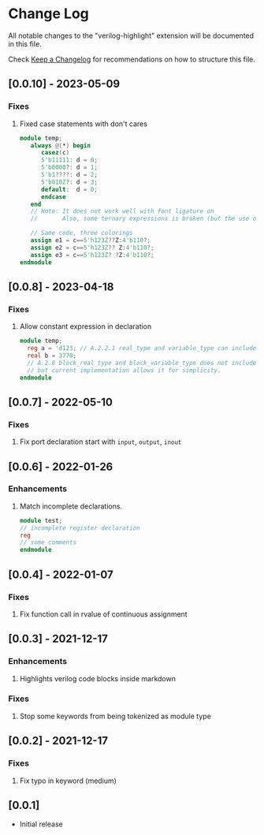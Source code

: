 # Change Log

All notable changes to the "verilog-highlight" extension will be documented in this file.

Check [Keep a Changelog](http://keepachangelog.com/) for recommendations on how to structure this file.


## [0.0.10] - 2023-05-09

### Fixes

1. Fixed case statements with don't cares
   ```verilog
   module temp;
      always @(*) begin
         casez(c)
         5'b11111: d = 0;
         5'b0000?: d = 1;
         5'b1????: d = 2;
         5'b010Z?: d = 3;
         default:  d = 0;
         endcase
      end
      // Note: It does not work well with font ligature on
      //       Also, some ternary expressions is broken (but the use of don't cares in ternary expression is rare)

      // Same code, three colorings
      assign e1 = c==5'h123Z??Z:4'b110?;
      assign e2 = c==5'h123Z?? Z:4'b110?;
      assign e3 = c==5'h123Z? ?Z:4'b110?;
   endmodule
   ```

## [0.0.8] - 2023-04-18

### Fixes

1. Allow constant expression in declaration
   ```verilog
   module temp;
     reg a = 'd123; // A.2.2.1 real_type and variable_type can include a constant_expression
     real b = 3770;
     // A.2.8 block_real_type and block_variable_type does not include constant_expressions,
     // but current implementation allows it for simplicity.
   endmodule
   ```

## [0.0.7] - 2022-05-10

### Fixes

1. Fix port declaration start with `input`, `output`, `inout`

## [0.0.6] - 2022-01-26

### Enhancements

1. Match incomplete declarations.
   ```verilog
   module test;
   // incomplete register declaration
   reg
   // some comments
   endmodule
   ```

## [0.0.4] - 2022-01-07

### Fixes

1. Fix function call in rvalue of continuous assignment

## [0.0.3] - 2021-12-17

### Enhancements

1. Highlights verilog code blocks inside markdown

### Fixes

1. Stop some keywords from being tokenized as module type

## [0.0.2] - 2021-12-17

### Fixes

1. Fix typo in keyword (medium)

## [0.0.1]

- Initial release
